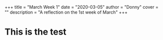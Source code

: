 +++
title = "March Week 1"
date = "2020-03-05"
author = "Donny"
cover = ""
description = "A reflection on the 1st week of March"
+++
# This is the test